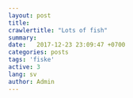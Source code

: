 ```yaml
---
layout: post
title:   
crawlertitle: "Lots of fish"
summary: 
date:   2017-12-23 23:09:47 +0700
categories: posts
tags: 'fiske'
active: 3
lang: sv
author: Admin
---
```

 
